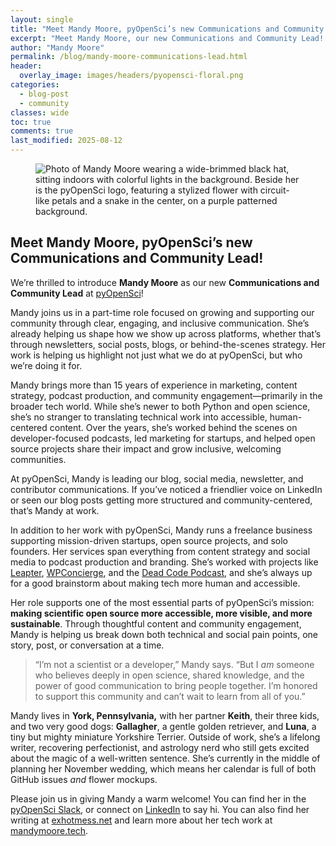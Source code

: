 ```yaml
---
layout: single
title: "Meet Mandy Moore, pyOpenSci’s new Communications and Community Lead!"
excerpt: "Meet Mandy Moore, our new Communications and Community Lead! Mandy is bringing 15+ years of experience in marketing, content strategy, and community engagement to help make open science more accessible and welcoming. Learn more about her work and story in this post."
author: "Mandy Moore"
permalink: /blog/mandy-moore-communications-lead.html
header:
  overlay_image: images/headers/pyopensci-floral.png
categories:
  - blog-post
  - community
classes: wide
toc: true
comments: true
last_modified: 2025-08-12
---
```


<figure>
  <picture>
  <source srcset="{{ post.url | relative_url }}/images/blog/2025/meet-mandy-moore-comms.webp" type="image/webp">
  <img src="{{ post.url | relative_url }}/images/blog/2025/meet-mandy-moore-comms.png" alt="Photo of Mandy Moore wearing a wide-brimmed black hat, sitting indoors with colorful lights in the background. Beside her is the pyOpenSci logo, featuring a stylized flower with circuit-like petals and a snake in the center, on a purple patterned background.">
  </picture>
</figure>

## Meet Mandy Moore, pyOpenSci’s new Communications and Community Lead!

We’re thrilled to introduce **Mandy Moore** as our new **Communications and Community Lead** at [pyOpenSci](https://www.pyopensci.org/)\!

Mandy joins us in a part-time role focused on growing and supporting our community through clear, engaging, and inclusive communication. She’s already helping us shape how we show up across platforms, whether that’s through newsletters, social posts, blogs, or behind-the-scenes strategy. Her work is helping us highlight not just what we do at pyOpenSci, but who we’re doing it for.

Mandy brings more than 15 years of experience in marketing, content strategy, podcast production, and community engagement—primarily in the broader tech world. While she’s newer to both Python and open science, she’s no stranger to translating technical work into accessible, human-centered content. Over the years, she’s worked behind the scenes on developer-focused podcasts, led marketing for startups, and helped open source projects share their impact and grow inclusive, welcoming communities.

At pyOpenSci, Mandy is leading our blog, social media, newsletter, and contributor communications. If you’ve noticed a friendlier voice on LinkedIn or seen our blog posts getting more structured and community-centered, that’s Mandy at work.

In addition to her work with pyOpenSci, Mandy runs a freelance business supporting mission-driven startups, open source projects, and solo founders. Her services span everything from content strategy and social media to podcast production and branding. She’s worked with projects like [Leapter](https://www.leapter.com/), [WPConcierge](https://wpconcierge.com/), and the [Dead Code Podcast](https://deadcode.website), and she’s always up for a good brainstorm about making tech more human and accessible.

Her role supports one of the most essential parts of pyOpenSci’s mission: **making scientific open source more accessible, more visible, and more sustainable**. Through thoughtful content and community engagement, Mandy is helping us break down both technical and social pain points, one story, post, or conversation at a time.

> “I’m not a scientist or a developer,” Mandy says. “But I *am* someone who believes deeply in open science, shared knowledge, and the power of good communication to bring people together. I’m honored to support this community and can’t wait to learn from all of you.”

Mandy lives in **York, Pennsylvania,** with her partner **Keith**, their three kids, and two very good dogs: **Gallagher**, a gentle golden retriever, and **Luna**, a tiny but mighty miniature Yorkshire Terrier. Outside of work, she’s a lifelong writer, recovering perfectionist, and astrology nerd who still gets excited about the magic of a well-written sentence. She’s currently in the middle of planning her November wedding, which means her calendar is full of both GitHub issues *and* flower mockups.

Please join us in giving Mandy a warm welcome\! You can find her in the [pyOpenSci Slack](https://www.pyopensci.org/slack), or connect on [LinkedIn](https://www.linkedin.com/in/missmandymoore/) to say hi. You can also find her writing at <a href="https://www.exhotmess.net" target="_blank">exhotmess.net</a> and learn more about her tech work at [mandymoore.tech](https://www.mandymoore.tech).
